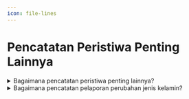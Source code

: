 ```yaml
---
icon: file-lines
---
```


# Pencatatan Peristiwa Penting Lainnya

<details>

<summary>Bagaimana pencatatan peristiwa penting lainnya?</summary>

Berdasarkan Penjelasan Pasal 56 ayat (1) Undang-Undang No 23 Tahun 2006 diatur bahwa yang dimaksud dengan “Peristiwa Penting lainnya” adalah peristiwa yang ditetapkan oleh pengadilan negeri untuk dicatatkan pada Instansi Pelaksana, antara lain perubahan jenis kelamin. Pencatatan Peristiwa Penting lainnya dilakukan oleh Pejabat Pencatatan Sipil atas permintaan Penduduk yang bersangkutan setelah adanya putusan pengadilan negeri yang telah memperoleh kekuatan hukum tetap.

Persyaratan pencatatan peristiwa penting lainnya berupa:

1. salinan penetapan pengadilan negeri tentang Peristiwa Penting lainnya;
2. kutipan akta Pencatatan Sipil;
3. KK; dan
4. KTP-el.

Disdukcapil Kabupaten/Kota atau UPT Disdukcapil Kabupaten/Kota memberikan catatan pinggir pada register akta Pencatatan Sipil dan kutipan akta Pencatatan Sipil dan kutipan akta Pencatatan Sipil yang telah diberikan catatan pinggir disampaikan kepada Pemohon.

**Sumber rujukan:**

* Pasal 56 Undang-Undang Nomor 23 Tahun 2006 tentang Administrasi Kependudukan. ([link](https://peraturan.go.id/id/uu-no-23-tahun-2006))
* Pasal 58 Peraturan Presiden Nomor 96 Tahun 2018 tentang Persyaratan dan Tata Cara Pendaftaran Penduduk dan Pencatatan Sipil. ([link](https://peraturan.go.id/id/perpres-no-96-tahun-2018))
* Pasal 85 Peraturan Menteri Dalam Negeri Nomor 108 Tahun 2019 tentang Peraturan Pelaksanaan Peraturan Presiden Nomor 96 Tahun 2018 tentang Persyaratan dan Tata Cara Pendaftaran Penduduk dan Pencatatan Sipil. ([link](https://peraturan.go.id/id/permendagri-no-108-tahun-2019))
* Peraturan Menteri Dalam Negeri Nomor 109 Tahun 2019 tentang Formulir dan Buku Yang Digunakan dalam Administrasi Kependudukan. ([link](https://peraturan.go.id/id/permendagri-no-109-tahun-2019))
* Keputusan Menteri Dalam Negeri Nomor 400.8.2- 5484.Dukcapil Tahun 2022 tentang Petunjuk Teknis Pelayanan Pencatatan Sipil.
* Surat Dirjen Dukcapil yang ditujukan kepada Kepala Dinas Dukcapil di Seluruh Indonesia Nomor 470/13287/Dukcapil tanggal 28 September 2021 hal Jenis Layanan, Persyaratan dan Penjelasan Pendaftaran Penduduk dan Pencatatan Sipil.

{% hint style="success" %}
Dibuat:  23 Juni 2025 10:00 WIB | Perubahan terakhir: 23 Juni 2025 10:00 WIB
{% endhint %}

</details>



<details>

<summary>Bagaimana pencatatan pelaporan perubahan jenis kelamin?</summary>

Pencatatan perubahan jenis kelamin dilakukan setelah memenuhi persyaratan berupa fotokopi salinan penetapan pengadilan negeri tentang Peristiwa Penting lainnya, kutipan akta Pencatatan Sipil; dan fotokopi Kartu Keluarga.

Selanjunya Pejabat Pencatatan Sipil membuat catatan pinggir perubahan peristiwa penting lainnya (perubahan jenis kelamin) pada register akta pencatatan sipil dan kutipan akta pencatatan sipil.

**Sumber rujukan:**

Lampiran Surat Dirjen Dukcapil yang ditujukan kepada Kepala Dinas Dukcapil di Seluruh Indonesia Nomor 470/13287/Dukcapil tanggal 28 September 2021 hal Jenis Layanan, Persyaratan dan Penjelasan Pendaftaran Penduduk dan Pencatatan Sipil.

{% hint style="success" %}
Dibuat:  23 Juni 2025 10:00 WIB | Perubahan terakhir: 23 Juni 2025 10:00 WIB
{% endhint %}

</details>
